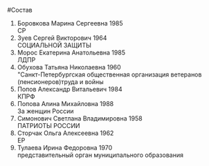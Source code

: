 #Состав
1. Боровкова Марина Сергеевна 1985   
    СР
2. Зуев Сергей Викторович 1964   
    СОЦИАЛЬНОЙ ЗАЩИТЫ
3. Морос Екатерина Анатольевна 1985   
    ЛДПР
4. Обухова Татьяна Николаевна 1960   
    "Санкт-Петербургская общественная организация ветеранов (пенсионеров)труда и войны
5. Попов Александр Витальевич 1984   
    КПРФ
6. Попова Алина Михайловна 1988   
    За женщин России
7. Симонович Светлана Владимировна 1958   
    ПАТРИОТЫ РОССИИ
8. Сторчак Ольга Алексеевна 1962   
    ЕР
9. Тулаева Ирина Федоровна 1970   
    представительный орган муниципального образования
